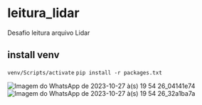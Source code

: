 # leitura_lidar
Desafio leitura arquivo Lidar

## install venv
`venv/Scripts/activate`
`pip install -r packages.txt`

![Imagem do WhatsApp de 2023-10-27 à(s) 19 54 26_04141e74](https://github.com/brunoribas68/leitura_lidar/assets/25181506/7542919b-f82d-4a81-a32a-05645930ed38)
![Imagem do WhatsApp de 2023-10-27 à(s) 19 54 26_32a1ba7a](https://github.com/brunoribas68/leitura_lidar/assets/25181506/bf8e0ef8-f115-4b3f-a7bc-bde97b89734b)
